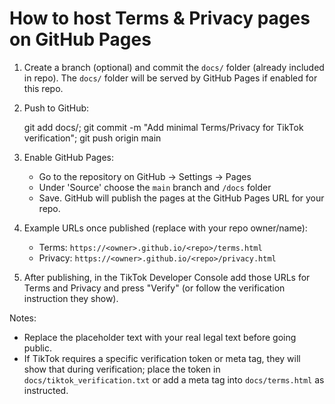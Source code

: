 
# How to host Terms & Privacy pages on GitHub Pages

1. Create a branch (optional) and commit the `docs/` folder (already included in repo). The `docs/` folder will be served by GitHub Pages if enabled for this repo.

2. Push to GitHub:

   git add docs/; git commit -m "Add minimal Terms/Privacy for TikTok verification"; git push origin main

3. Enable GitHub Pages:

   - Go to the repository on GitHub → Settings → Pages
   - Under 'Source' choose the `main` branch and `/docs` folder
   - Save. GitHub will publish the pages at the GitHub Pages URL for your repo.

4. Example URLs once published (replace with your repo owner/name):

   - Terms: `https://<owner>.github.io/<repo>/terms.html`
   - Privacy: `https://<owner>.github.io/<repo>/privacy.html`

5. After publishing, in the TikTok Developer Console add those URLs for Terms and Privacy and press "Verify" (or follow the verification instruction they show).

Notes:

- Replace the placeholder text with your real legal text before going public.
- If TikTok requires a specific verification token or meta tag, they will show that during verification; place the token in `docs/tiktok_verification.txt` or add a meta tag into `docs/terms.html` as instructed.
